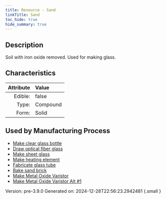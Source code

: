 ```yaml
---
title: Resource - Sand
linkTitle: Sand
toc_hide: true
hide_summary: true
---
```


## Description
 Soil with iron oxide removed. Used for making glass.

## Characteristics

| Attribute      | Value |
|--------:|:------|
|Edible:|false|
|Type:|Compound|
|Form:|Solid|
 

## Used by Manufacturing Process

- [Make clear glass bottle](/docs/definitions/process/make-clear-glass-bottle)
- [Draw optical fiber glass](/docs/definitions/process/draw-optical-fiber-glass)
- [Make sheet glass](/docs/definitions/process/make-sheet-glass)
- [Make heating element](/docs/definitions/process/make-heating-element)
- [Fabricate glass tube](/docs/definitions/process/fabricate-glass-tube)
- [Bake sand brick](/docs/definitions/process/bake-sand-brick)
- [Make Metal Oxide Varistor](/docs/definitions/process/make-metal-oxide-varistor)
- [Make Metal Oxide Varistor Alt #1](/docs/definitions/process/make-metal-oxide-varistor-alt--1)


    

Version: pre-3.9.0 Generated on: 2024-12-28T22:56:23.2942481
{.small }
